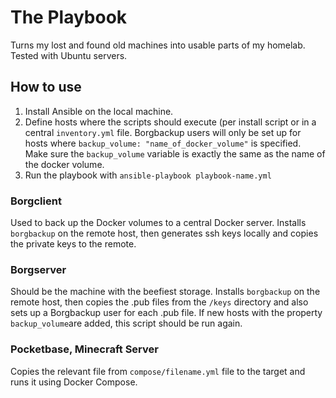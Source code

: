 # The Playbook
Turns my lost and found old machines into usable parts of my homelab. Tested with Ubuntu servers.

## How to use
1. Install Ansible on the local machine.
2. Define hosts where the scripts should execute (per install script or in a central `inventory.yml` file. Borgbackup users will only be set up for hosts where `backup_volume: "name_of_docker_volume"` is specified. Make sure the `backup_volume` variable is exactly the same as the name of the docker volume.
3. Run the playbook with `ansible-playbook playbook-name.yml`

### Borgclient
Used to back up the Docker volumes to a central Docker server. Installs `borgbackup` on the remote host, then generates ssh keys locally and copies the private keys to the remote.

### Borgserver
Should be the machine with the beefiest storage. Installs `borgbackup` on the remote host, then copies the .pub files from the `/keys` directory and also sets up a Borgbackup user for each .pub file. If new hosts with the property `backup_volume`are added, this script should be run again.

### Pocketbase, Minecraft Server
Copies the relevant file from `compose/filename.yml` file to the target and runs it using Docker Compose.
